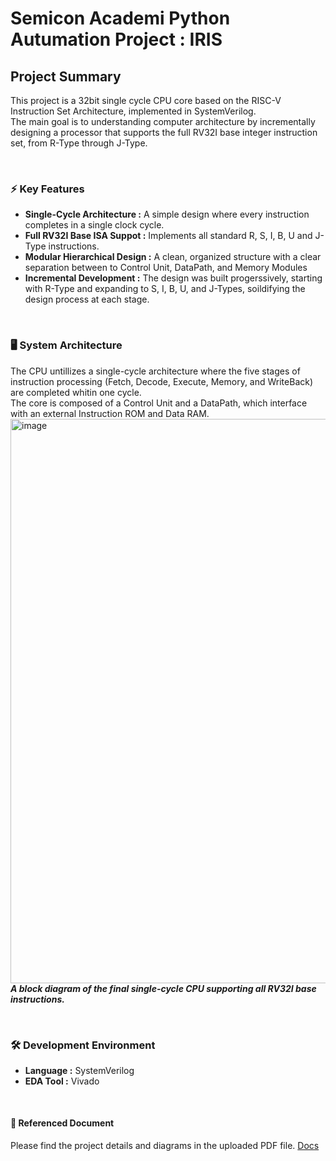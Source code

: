# Semicon Academi Python Autumation Project : **IRIS**
## Project Summary
This project is a 32bit single cycle CPU core based on the RISC-V Instruction Set Architecture, implemented in SystemVerilog. <br>
The main goal is to understanding computer architecture by incrementally designing a processor that supports the full RV32I base integer instruction set, from R-Type through J-Type.

<br>

### ⚡ Key Features
- **Single-Cycle Architecture :** A simple design where every instruction completes in a single clock cycle.
- **Full RV32I Base ISA Suppot :** Implements all standard R, S, I, B, U and J-Type instructions.
- **Modular Hierarchical Design :** A clean, organized structure with a clear separation between to Control Unit, DataPath, and Memory Modules
- **Incremental Development :** The design was built progerssively, starting with R-Type and expanding to S, I, B, U, and J-Types, soildifying the design process at each stage.

<br>

### 🖥️ System Architecture
The CPU untillizes a single-cycle architecture where the five stages of instruction processing (Fetch, Decode, Execute, Memory, and WriteBack) are completed whitin one cycle. <br>
The core is composed of a Control Unit and a DataPath, which interface with an external Instruction ROM and Data RAM. <br>
<img width="1252" height="903" alt="image" src="https://github.com/user-attachments/assets/37b4f6b3-5b40-4832-b878-cd77d8fb0ff3" />
***A block diagram of the final single-cycle CPU supporting all RV32I base instructions.***


<br>

### 🛠 Development Environment 
- **Language :** SystemVerilog
- **EDA Tool :** Vivado

<br>

#### 📜 Referenced Document
Please find the project details and diagrams in the uploaded PDF file.
[Docs]()
